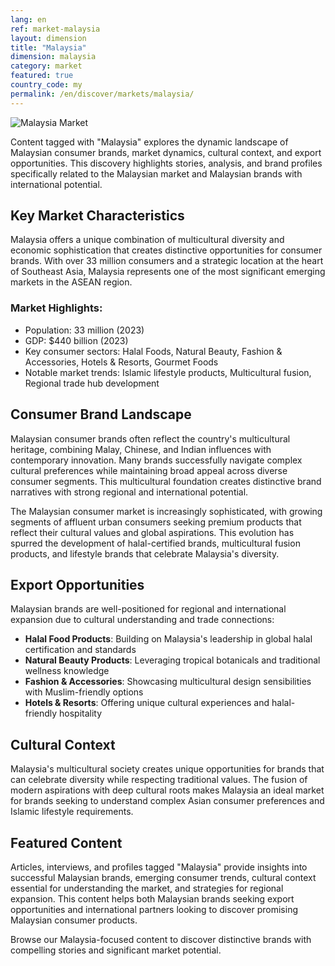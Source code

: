 ```yaml
---
lang: en
ref: market-malaysia
layout: dimension
title: "Malaysia"
dimension: malaysia
category: market
featured: true
country_code: my
permalink: /en/discover/markets/malaysia/
---
```


![Malaysia Market](/assets/images/dimensions/markets/malaysia.jpg)

Content tagged with "Malaysia" explores the dynamic landscape of Malaysian consumer brands, market dynamics, cultural context, and export opportunities. This discovery highlights stories, analysis, and brand profiles specifically related to the Malaysian market and Malaysian brands with international potential.

## Key Market Characteristics

Malaysia offers a unique combination of multicultural diversity and economic sophistication that creates distinctive opportunities for consumer brands. With over 33 million consumers and a strategic location at the heart of Southeast Asia, Malaysia represents one of the most significant emerging markets in the ASEAN region.

### Market Highlights:
- Population: 33 million (2023)
- GDP: $440 billion (2023)
- Key consumer sectors: Halal Foods, Natural Beauty, Fashion & Accessories, Hotels & Resorts, Gourmet Foods
- Notable market trends: Islamic lifestyle products, Multicultural fusion, Regional trade hub development

## Consumer Brand Landscape

Malaysian consumer brands often reflect the country's multicultural heritage, combining Malay, Chinese, and Indian influences with contemporary innovation. Many brands successfully navigate complex cultural preferences while maintaining broad appeal across diverse consumer segments. This multicultural foundation creates distinctive brand narratives with strong regional and international potential.

The Malaysian consumer market is increasingly sophisticated, with growing segments of affluent urban consumers seeking premium products that reflect their cultural values and global aspirations. This evolution has spurred the development of halal-certified brands, multicultural fusion products, and lifestyle brands that celebrate Malaysia's diversity.

## Export Opportunities

Malaysian brands are well-positioned for regional and international expansion due to cultural understanding and trade connections:

- **Halal Food Products**: Building on Malaysia's leadership in global halal certification and standards
- **Natural Beauty Products**: Leveraging tropical botanicals and traditional wellness knowledge
- **Fashion & Accessories**: Showcasing multicultural design sensibilities with Muslim-friendly options
- **Hotels & Resorts**: Offering unique cultural experiences and halal-friendly hospitality

## Cultural Context

Malaysia's multicultural society creates unique opportunities for brands that can celebrate diversity while respecting traditional values. The fusion of modern aspirations with deep cultural roots makes Malaysia an ideal market for brands seeking to understand complex Asian consumer preferences and Islamic lifestyle requirements.

## Featured Content

Articles, interviews, and profiles tagged "Malaysia" provide insights into successful Malaysian brands, emerging consumer trends, cultural context essential for understanding the market, and strategies for regional expansion. This content helps both Malaysian brands seeking export opportunities and international partners looking to discover promising Malaysian consumer products.

Browse our Malaysia-focused content to discover distinctive brands with compelling stories and significant market potential.